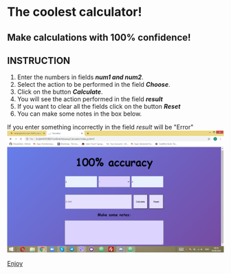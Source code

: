 # The coolest calculator!
## Make calculations with 100% confidence!

## INSTRUCTION
 1. Enter the numbers in fields **_num1 and num2_**.
 2. Select the action to be performed in the field **_Choose_**.
 3. Click on the button **_Calculate_**.
 4. You will see the action performed in the field **_result_**
 5. If you want to clear all the fields click on the button **_Reset_**
 6. You can make some notes in the box below.

 If you enter something incorrectly in the field *result* will be "Error"
 ![Exemple](./Screen.png)

[Enjoy](https://danylogera.github.io/Calculator/index_js.html)
